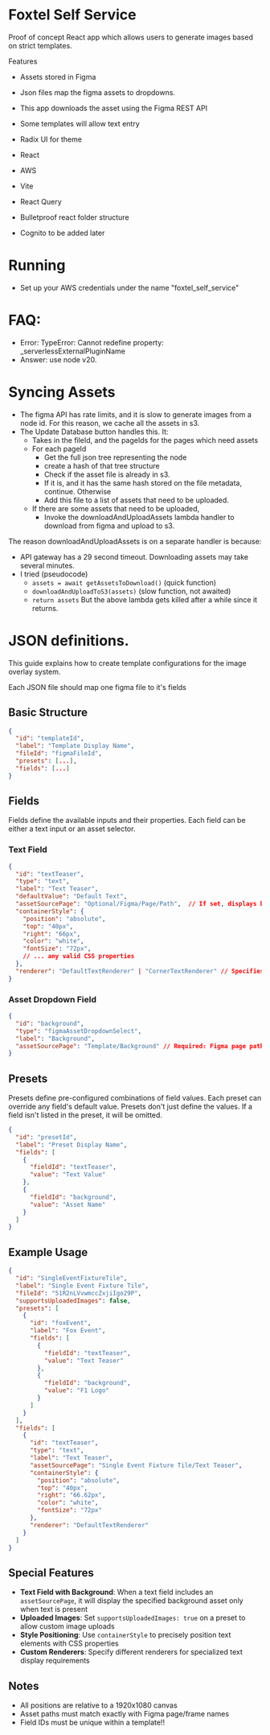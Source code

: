 # Foxtel Self Service

Proof of concept React app which allows users to generate images based on strict templates.

Features

- Assets stored in Figma
- Json files map the figma assets to dropdowns.
- This app downloads the asset using the Figma REST API
- Some templates will allow text entry
- Radix UI for theme
- React
- AWS
- Vite
- React Query
- Bulletproof react folder structure

- Cognito to be added later

# Running

- Set up your AWS credentials under the name "foxtel_self_service"

# FAQ:

- Error: TypeError: Cannot redefine property: \_serverlessExternalPluginName
- Answer: use node v20.

# Syncing Assets

- The figma API has rate limits, and it is slow to generate images from a node id. For this reason, we cache all the assets in s3.
- The Update Database button handles this. It:
  - Takes in the fileId, and the pageIds for the pages which need assets
  - For each pageId
    - Get the full json tree representing the node
    - create a hash of that tree structure
    - Check if the asset file is already in s3.
    - If it is, and it has the same hash stored on the file metadata, continue. Otherwise
    - Add this file to a list of assets that need to be uploaded.
  - If there are some assets that need to be uploaded,
    - Invoke the downloadAndUploadAssets lambda handler to download from figma and upload to s3.

The reason downloadAndUploadAssets is on a separate handler is because:

- API gateway has a 29 second timeout. Downloading assets may take several minutes.
- I tried (pseudocode)
  - `assets = await getAssetsToDownload()` (quick function)
  - `downloadAndUploadToS3(assets)` (slow function, not awaited)
  - `return assets`
    But the above lambda gets killed after a while since it returns.

# JSON definitions.

This guide explains how to create template configurations for the image overlay system.

Each JSON file should map one figma file to it's fields

## Basic Structure

```json
{
  "id": "templateId",
  "label": "Template Display Name",
  "fileId": "figmaFileId",
  "presets": [...],
  "fields": [...]
}
```

## Fields

Fields define the available inputs and their properties. Each field can be either a text input or an asset selector.

### Text Field

```json
{
  "id": "textTeaser",
  "type": "text",
  "label": "Text Teaser",
  "defaultValue": "Default Text",
  "assetSourcePage": "Optional/Figma/Page/Path",  // If set, displays background asset when text is present
  "containerStyle": {
    "position": "absolute",
    "top": "40px",
    "right": "66px",
    "color": "white",
    "fontSize": "72px",
    // ... any valid CSS properties
  },
  "renderer": "DefaultTextRenderer" | "CornerTextRenderer" // Specifies which renderer component to use, Make new ones if you need
}
```

### Asset Dropdown Field

```json
{
  "id": "background",
  "type": "figmaAssetDropdownSelect",
  "label": "Background",
  "assetSourcePage": "Template/Background" // Required: Figma page path containing assets
}
```

## Presets

Presets define pre-configured combinations of field values. Each preset can override any field's default value. Presets don't just define the values. If a field isn't listed in the preset, it will be omitted.

```json
{
  "id": "presetId",
  "label": "Preset Display Name",
  "fields": [
    {
      "fieldId": "textTeaser",
      "value": "Text Value"
    },
    {
      "fieldId": "background",
      "value": "Asset Name"
    }
  ]
}
```

## Example Usage

```json
{
  "id": "SingleEventFixtureTile",
  "label": "Single Event Fixture Tile",
  "fileId": "51R2nLVvwmccZxjiIgo29P",
  "supportsUploadedImages": false,
  "presets": [
    {
      "id": "foxEvent",
      "label": "Fox Event",
      "fields": [
        {
          "fieldId": "textTeaser",
          "value": "Text Teaser"
        },
        {
          "fieldId": "background",
          "value": "F1 Logo"
        }
      ]
    }
  ],
  "fields": [
    {
      "id": "textTeaser",
      "type": "text",
      "label": "Text Teaser",
      "assetSourcePage": "Single Event Fixture Tile/Text Teaser",
      "containerStyle": {
        "position": "absolute",
        "top": "40px",
        "right": "66.62px",
        "color": "white",
        "fontSize": "72px"
      },
      "renderer": "DefaultTextRenderer"
    }
  ]
}
```

## Special Features

- **Text Field with Background**: When a text field includes an `assetSourcePage`, it will display the specified background asset only when text is present
- **Uploaded Images**: Set `supportsUploadedImages: true` on a preset to allow custom image uploads
- **Style Positioning**: Use `containerStyle` to precisely position text elements with CSS properties
- **Custom Renderers**: Specify different renderers for specialized text display requirements

## Notes

- All positions are relative to a 1920x1080 canvas
- Asset paths must match exactly with Figma page/frame names
- Field IDs must be unique within a template!!

```

```
